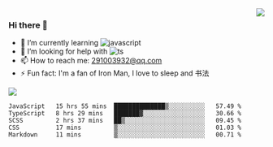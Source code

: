 <img align='right' src='https://github-readme-stats.vercel.app/api?username=niaogege&show_icons=true&theme=radical'/>

### Hi there 👋

- 🌱 I’m currently learning ![javascript](https://img.shields.io/badge/javacript-learn-orange)
- 🤔 I’m looking for help with ![ts](https://img.shields.io/badge/ts-learn-yellow)
- 📫 How to reach me: 291003932@qq.com
- ⚡ Fun fact:  I'm a fan of Iron Man, I love to sleep and 书法

![](https://github-readme-stats.vercel.app/api/top-langs/?username=niaogege&layout=compact)

<!--START_SECTION:waka-->
```text
JavaScript   15 hrs 55 mins  ██████████████▒░░░░░░░░░░   57.49 % 
TypeScript   8 hrs 29 mins   ███████▓░░░░░░░░░░░░░░░░░   30.66 % 
SCSS         2 hrs 37 mins   ██▒░░░░░░░░░░░░░░░░░░░░░░   09.45 % 
CSS          17 mins         ▒░░░░░░░░░░░░░░░░░░░░░░░░   01.03 % 
Markdown     11 mins         ▒░░░░░░░░░░░░░░░░░░░░░░░░   00.71 % 
```
<!--END_SECTION:waka-->
